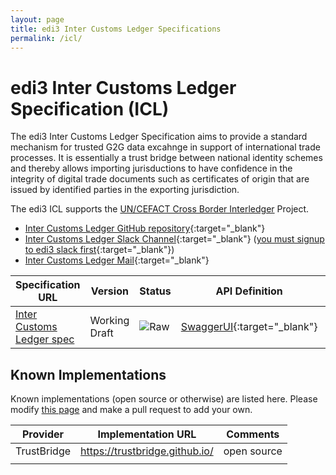 ```yaml
---
layout: page
title: edi3 Inter Customs Ledger Specifications
permalink: /icl/
---
```


# edi3 Inter Customs Ledger Specification (ICL)

The edi3 Inter Customs Ledger Specification aims to provide a standard mechanism for trusted G2G data excahnge in support of international trade processes. It is essentially a trust bridge between national identity schemes and thereby allows importing jurisductions to have confidence in the integrity of digital trade documents such as certificates of origin that are issued by identified parties in the exporting jurisdiction. 

The edi3 ICL supports the [UN/CEFACT Cross Border Interledger](https://uncefact.unece.org/display/uncefactpublic/Cross+border+Inter-ledger+exchange+for+Preferential+CoO+using+Blockchain) Project.

* [Inter Customs Ledger GitHub repository](https://github.com/edi3/edi3-icl){:target="_blank"}
* [Inter Customs Ledger Slack Channel](https://edi3.slack.com/messages/spec-icl/){:target="_blank"} ([you must signup to edi3 slack first](https://join.slack.com/t/edi3/shared_invite/enQtNTY5OTkzMjQ0NjcyLTM1MzYyNjg5M2RlMWIyZjUzMDBlNWQ3OWIyZTNhMDhhN2UzYjIyMjk4M2VhM2ViNzhhM2Y1OWE0Y2FhYTc1ZTg){:target="_blank"})
* [Inter Customs Ledger Mail](https://github.com/edi3/edi3-icl){:target="_blank"}

| Specification URL | Version | Status | API Definition | Issues List |
| ----------------- | ------  | ------ | -------------- | ----------- |
| [Inter Customs Ledger spec](//edi3.org/specs/edi3-icl/master/) | Working Draft | ![Raw](//rfc.unprotocols.org/spec:2/COSS/raw.svg) | [SwaggerUI](//edi3.org/specs/edi3-icl/master/swagger){:target="_blank"} |  [Inter Customs Ledger Issues](https://github.com/edi3/edi3-icl/issues){:target="_blank"}  |

## Known Implementations

Known implementations (open source or otherwise) are listed here.  Please modify [this page](https://github.com/edi3/edi3.github.io/edit/master/pages/icl.md) and make a pull request to add your own.

|Provider|Implementation URL|Comments|
|--------|------------------|--------|
| TrustBridge | https://trustbridge.github.io/ | open source |
|  |  |  |

